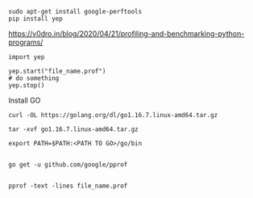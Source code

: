   
    sudo apt-get install google-perftools
    pip install yep
  

https://v0dro.in/blog/2020/04/21/profiling-and-benchmarking-python-programs/ 

    import yep

    yep.start("file_name.prof")
    # do something
    yep.stop()
    
    
    
Install GO

    curl -OL https://golang.org/dl/go1.16.7.linux-amd64.tar.gz

    tar -xvf go1.16.7.linux-amd64.tar.gz

    export PATH=$PATH:<PATH TO GO>/go/bin


    go get -u github.com/google/pprof
    
    
    pprof -text -lines file_name.prof
